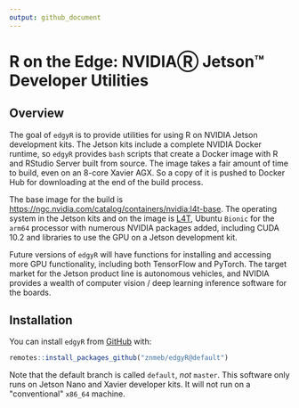 ```yaml
---
output: github_document
---
```


<!-- README.md is generated from README.Rmd. Please edit that file -->



# R on the Edge: NVIDIAⓇ Jetson™ Developer Utilities

## Overview

The goal of `edgyR` is to provide utilities for using R on NVIDIA
Jetson development kits. The Jetson kits include a complete NVIDIA
Docker runtime, so `edgyR` provides `bash` scripts that create a
Docker image with R and RStudio Server built from source. The image
takes a fair amount of time to build, even on an 8-core Xavier AGX. So
a copy of it is pushed to Docker Hub for downloading at the end of
the build process.

The base image for the build is <https://ngc.nvidia.com/catalog/containers/nvidia:l4t-base>.
The operating system in the Jetson kits and on the image is
[L4T](https://docs.nvidia.com/jetson/l4t/index.html), Ubuntu
`Bionic` for the `arm64` processor with numerous NVIDIA packages
added, including CUDA 10.2 and libraries to use the GPU on a Jetson
development kit.

Future versions of `edgyR` will have functions for installing and
accessing more GPU functionality, including both TensorFlow and PyTorch.
The target market for the Jetson product line is autonomous vehicles,
and NVIDIA provides a wealth of computer vision / deep learning
inference software for the boards.

## Installation

You can install `edgyR` from
[GitHub](https://github.com/znmeb/edgyR) with:

``` r
remotes::install_packages_github("znmeb/edgyR@default")
```

Note that the default branch is called `default`, *not* `master`.
This software only runs on Jetson Nano and Xavier developer kits. It
will not run on a "conventional" `x86_64` machine.
